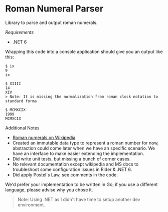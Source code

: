 # Roman Numeral Parser

Library to parse and output roman numerals.

*Requirements*
* .NET 6

Wrapping this code into a console application should give you an output like this:
```
$ ix
9
ix

$ XIIII
14
XIV
> Note: It is missing the normalization from roman clock notation to standard forma

$ MCMXCIX
1999
MCMXCIX
```

Additional Notes

* [Roman numerals on Wikipedia](https://en.wikipedia.org/wiki/Roman_numerals)
* Created an immutable data type to represent a roman number for now, abstraction could come later when we have an specific scenario. We have an interface to make easier extending the implementation.
* Did write unit tests, but missing a bunch of corner cases.
* No relevant documentation except wikipedia and MS docs to troubleshoot some configuration issues in Rider & .NET 6.
* Did apply Postel's Law, see comments in the code.

We'd prefer your implementation to be written in  Go; if you use a different language, please advise why you chose it.
> Note: Using .NET as I didn't have time to setup another dev environment.